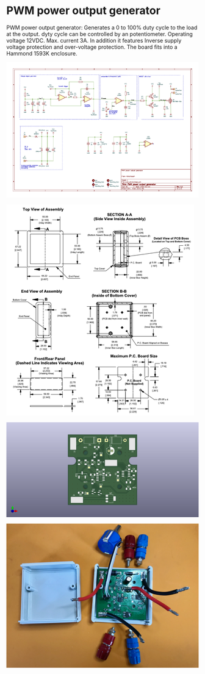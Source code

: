 # PWM power output generator

PWM power output generator: Generates a 0 to 100% duty cycle to the load at the output. dyty cycle can be controlled by an potentiometer. Operating voltage 12VDC. Max. current 3A. In addition it features Inverse supply voltage protection and over-voltage protection. The board fits into a Hammond 1593K enclosure.

![schematic](pwm_generator.png)

![Enclosure](1593K.png)

![PCB](pwm_driver.png)

![Photo](IMG_0087.jpeg)
